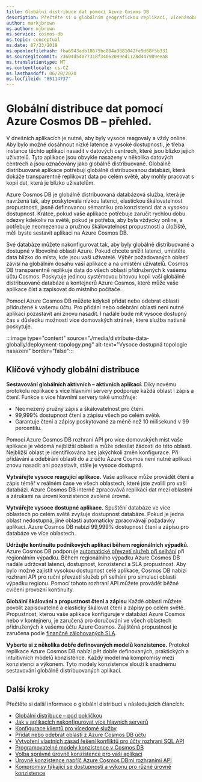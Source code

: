 ```yaml
---
title: Globální distribuce dat pomocí Azure Cosmos DB
description: Přečtěte si o globálním geografickou replikaci, vícenásobné replikaci, převzetí služeb při selhání a obnovení dat pomocí globálních databází z Azure Cosmos DB globálně distribuovaná databázová služba pro více modelů.
author: markjbrown
ms.author: mjbrown
ms.service: cosmos-db
ms.topic: conceptual
ms.date: 07/23/2019
ms.openlocfilehash: fba6943adb18675bc804a3881042fe9d68f5b331
ms.sourcegitcommit: 23604d54077318f34062099ed1128d447989eea8
ms.translationtype: MT
ms.contentlocale: cs-CZ
ms.lasthandoff: 06/20/2020
ms.locfileid: "85114737"
---
```

# <a name="global-data-distribution-with-azure-cosmos-db---overview"></a>Globální distribuce dat pomocí Azure Cosmos DB – přehled.

V dnešních aplikacích je nutné, aby byly vysoce reagovaly a vždy online. Aby bylo možné dosáhnout nízké latence a vysoké dostupnosti, je třeba instance těchto aplikací nasadit v datových centrech, které jsou blízko jejich uživatelů. Tyto aplikace jsou obvykle nasazeny v několika datových centrech a jsou označovány jako globálně distribuované. Globálně distribuované aplikace potřebují globálně distribuovanou databázi, která dokáže transparentně replikovat data po celém světě, aby mohly pracovat s kopií dat, která je blízko uživatelům. 

Azure Cosmos DB je globálně distribuovaná databázová služba, která je navržená tak, aby poskytovala nízkou latenci, elastickou škálovatelnost propustnosti, jasně definovanou sémantiku pro konzistenci dat a vysokou dostupnost. Krátce, pokud vaše aplikace potřebuje zaručit rychlou dobu odezvy kdekoliv na světě, pokud je potřeba, aby byla vždycky online, a potřebuje neomezenou a pružnou škálovatelnost propustnosti a úložiště, měli byste sestavit aplikaci na Azure Cosmos DB.

Své databáze můžete nakonfigurovat tak, aby byly globálně distribuované a dostupné v libovolné oblasti Azure. Pokud chcete snížit latenci, umístěte data blízko do místa, kde jsou vaši uživatelé. Výběr požadovaných oblastí závisí na globálním dosahu vaší aplikace a na umístění uživatelů. Cosmos DB transparentně replikuje data do všech oblastí přidružených k vašemu účtu Cosmos. Poskytuje jedinou systémovou bitovou kopii vaší globálně distribuované databáze a kontejnerů Azure Cosmos, které může vaše aplikace číst a zapisovat do místního počítače. 

Pomocí Azure Cosmos DB můžete kdykoli přidat nebo odebrat oblasti přidružené k vašemu účtu. Pro přidání nebo odebrání oblasti není nutné aplikaci pozastavit ani znovu nasadit. I nadále bude mít vysoce dostupný čas v důsledku možností více domovských stránek, které služba nativně poskytuje.

:::image type="content" source="./media/distribute-data-globally/deployment-topology.png" alt-text="Vysoce dostupná topologie nasazení" border="false":::

## <a name="key-benefits-of-global-distribution"></a>Klíčové výhody globální distribuce

**Sestavování globálních aktivních – aktivních aplikací.** Díky novému protokolu replikace s více hlavními servery podporuje každá oblast i zápis a čtení. Funkce s více hlavními servery také umožňuje:

- Neomezený pružný zápis a škálovatelnost pro čtení. 
- 99,999% dostupnost čtení a zápisu všech po celém světě.
- Garantuje čtení a zápisy poskytované za méně než 10 milisekund v 99 percentilu.

Pomocí Azure Cosmos DB rozhraní API pro více domovských míst vaše aplikace je vědomá nejbližší oblasti a může odesílat žádosti do této oblasti. Nejbližší oblast je identifikována bez jakýchkoli změn konfigurace. Při přidávání a odebírání oblastí do a z účtu Azure Cosmos není nutné aplikaci znovu nasadit ani pozastavit, stále je vysoce dostupná.

**Vytvářejte vysoce reagující aplikace.** Vaše aplikace může provádět čtení a zápis téměř v reálném čase ve všech oblastech, které jste zvolili pro vaši databázi. Azure Cosmos DB interně zpracovává replikaci dat mezi oblastmi a zárukami na úrovni konzistence zvolené úrovně.

**Vytvářejte vysoce dostupné aplikace.** Spuštění databáze ve více oblastech po celém světě zvyšuje dostupnost databáze. Pokud je jedna oblast nedostupná, jiné oblasti automaticky zpracovávají požadavky aplikací. Azure Cosmos DB nabízí 99,999% dostupnost čtení a zápisu pro databáze ve více oblastech.

**Udržujte kontinuitu podnikových aplikací během regionálních výpadků.** Azure Cosmos DB podporuje [automatické převzetí služeb při selhání](how-to-manage-database-account.md#automatic-failover) při regionálním výpadku. Během regionálního výpadku Azure Cosmos DB nadále udržovat latenci, dostupnost, konzistenci a SLA propustnost. Aby bylo možné zajistit vysokou dostupnost celé aplikace, Cosmos DB nabízí rozhraní API pro ruční převzetí služeb při selhání pro simulaci oblasti výpadku regionu. Pomocí tohoto rozhraní API můžete provádět běžné cvičení provozní kontinuity.

**Globální škálování a propustnost čtení a zápisu** Každé oblasti můžete povolit zapisovatelné a elasticky škálovat čtení a zápisy po celém světě. Propustnost, kterou vaše aplikace konfiguruje v databázi Azure Cosmos nebo v kontejneru, je zaručená pro doručování ve všech oblastech přidružených k vašemu účtu Azure Cosmos. Zajištěná propustnost je zaručena podle [finančně zálohovaných SLA](https://azure.microsoft.com/support/legal/sla/cosmos-db/v1_3/).

**Vyberte si z několika dobře definovaných modelů konzistence.** Protokol replikace Azure Cosmos DB nabízí pět dobře definovaných, praktických a intuitivních modelů konzistence. Každý model má kompromisy mezi konzistencí a výkonem. Tyto modely konzistence slouží k snadnému sestavování globálně distribuovaných aplikací.

## <a name="next-steps"></a><a id="Next Steps"></a>Další kroky

Přečtěte si další informace o globální distribuci v následujících článcích:

* [Globální distribuce – pod pokličkou](global-dist-under-the-hood.md)
* [Jak v aplikacích nakonfigurovat více hlavních serverů](how-to-multi-master.md)
* [Konfigurace klientů pro vícedomé služby](how-to-manage-database-account.md#configure-multiple-write-regions)
* [Přidat nebo odebrat oblasti z Azure Cosmos DB účtu](how-to-manage-database-account.md#addremove-regions-from-your-database-account)
* [Vytvoření vlastních zásad řešení konfliktů pro účty rozhraní SQL API](how-to-manage-conflicts.md#create-a-custom-conflict-resolution-policy)
* [Programovatelné modely konzistence v Cosmos DB](consistency-levels.md)
* [Volba správné úrovně konzistence pro vaši aplikaci](consistency-levels-choosing.md)
* [Úrovně konzistence napříč Azure Cosmos DBmi rozhraními API](consistency-levels-across-apis.md)
* [Kompromisy týkající se dostupnosti a výkonu pro různé úrovně konzistence](consistency-levels-tradeoffs.md)

